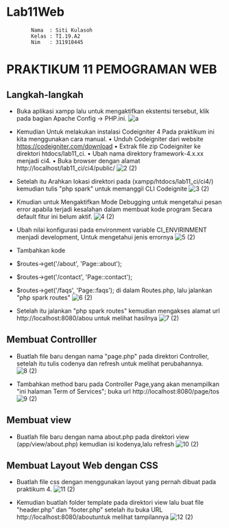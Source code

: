 # Lab11Web
            Nama  : Siti Kulasoh
            Kelas : TI.19.A2
            Nim   : 311910445
            
                                                                                                                   
# PRAKTIKUM 11 PEMOGRAMAN WEB

## Langkah-langkah

-  Buka aplikasi xampp lalu untuk mengaktifkan ekstentsi tersebut, klik  pada bagian 
Apache  Config -> PHP.ini.
![a](https://user-images.githubusercontent.com/56240533/122102909-28a40a00-ce40-11eb-98c1-4c59685230bd.png)

- Kemudian  Untuk melakukan instalasi Codeigniter 4  Pada praktikum ini kita menggunakan cara 
manual.
• Unduh Codeigniter dari website https://codeigniter.com/download
• Extrak file zip Codeigniter ke direktori htdocs/lab11_ci.
• Ubah nama direktory framework-4.x.xx menjadi ci4.
• Buka browser dengan alamat http://localhost/lab11_ci/ci4/public/
![2 (2)](https://user-images.githubusercontent.com/56240533/122103160-7fa9df00-ce40-11eb-86ed-ad98b6402808.png)

- Setelah itu Arahkan lokasi direktori pada (xampp/htdocs/lab11_ci/ci4/) kemudian tulis "php spark"  untuk memanggil CLI Codeignite
![3 (2)](https://user-images.githubusercontent.com/56240533/122103752-27bfa800-ce41-11eb-8c10-661b6915d621.png)

- Kmudian untuk Mengaktifkan Mode Debugging untuk mengetahui pesan error apabila terjadi kesalahan dalam membuat kode program Secara default fitur ini belum aktif.
 ![4 (2)](https://user-images.githubusercontent.com/56240533/122104103-8127d700-ce41-11eb-872c-a24c5ab13638.png)

- Ubah nilai konfigurasi pada environment variable CI_ENVIRINMENT menjadi development, Untuk  mengetahui jenis errornya
![5 (2)](https://user-images.githubusercontent.com/56240533/122104378-cfd57100-ce41-11eb-9760-1bab5ce509b0.png)

- Tambahkan kode
- $routes->get('/about', 'Page::about');
- $routes->get('/contact', 'Page::contact');
- $routes->get('/faqs', 'Page::faqs'); di dalam Routes.php, lalu jalankan "php spark routes"
![6 (2)](https://user-images.githubusercontent.com/56240533/122104628-11feb280-ce42-11eb-8a2d-dacb96e7c22a.png)

- Setelah itu   jalankan "php spark routes" kemudian mengakses alamat url http://localhost:8080/abou untuk melihat hasilnya
![7 (2)](https://user-images.githubusercontent.com/56240533/122105253-c39de380-ce42-11eb-9e41-5630dda46f92.png)

## Membuat Controlller

- Buatlah  file baru dengan nama "page.php" pada direktori Controller, setelah itu tulis codenya dan refresh untuk melihat perubahannya.
![8 (2)](https://user-images.githubusercontent.com/56240533/122105606-3018e280-ce43-11eb-89f5-f2f0a23ad655.png)

- Tambahkan method baru pada Controller Page,yang akan menampilkan  "ini halaman Term of Services";  buka url http://localhost:8080/page/tos 
![9 (2)](https://user-images.githubusercontent.com/56240533/122106052-a3baef80-ce43-11eb-910a-047a3a5b67dd.png)

## Membuat view 

- Buatlah  file baru dengan nama about.php pada direktori view (app/view/about.php) kemudian isi kodenya,lalu refresh
![10 (2)](https://user-images.githubusercontent.com/56240533/122106371-06ac8680-ce44-11eb-8baf-4511cf09a410.png)

## Membuat Layout Web dengan CSS

- Buatlah  file css dengan menggunakan layout yang pernah dibuat pada praktikum 4.
![11 (2)](https://user-images.githubusercontent.com/56240533/122106598-568b4d80-ce44-11eb-960d-149d930553eb.png)

- Kemudian buatlah  folder template pada direktori view lalu  buat file "header.php" dan "footer.php" setelah itu buka URL http://localhost:8080/aboutuntuk melihat tampilannya
![12 (2)](https://user-images.githubusercontent.com/56240533/122106982-c699d380-ce44-11eb-8f1a-5ae3413bad7c.png)


